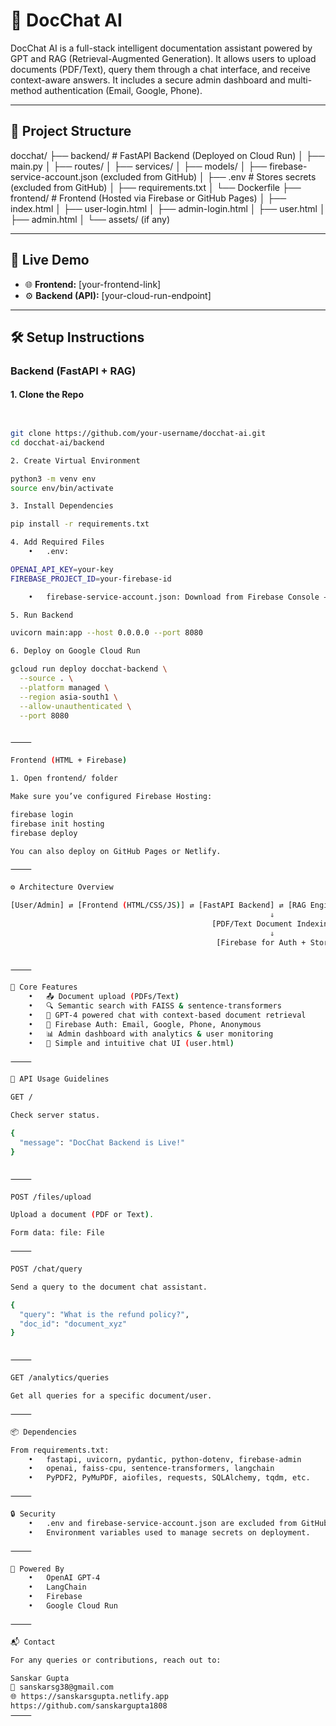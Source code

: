 # 🧠 DocChat AI

DocChat AI is a full-stack intelligent documentation assistant powered by GPT and RAG (Retrieval-Augmented Generation). It allows users to upload documents (PDF/Text), query them through a chat interface, and receive context-aware answers. It includes a secure admin dashboard and multi-method authentication (Email, Google, Phone).

---

## 📁 Project Structure

docchat/
├── backend/                  # FastAPI Backend (Deployed on Cloud Run)
│   ├── main.py
│   ├── routes/
│   ├── services/
│   ├── models/
│   ├── firebase-service-account.json (excluded from GitHub)
│   ├── .env                  # Stores secrets (excluded from GitHub)
│   ├── requirements.txt
│   └── Dockerfile
├── frontend/                 # Frontend (Hosted via Firebase or GitHub Pages)
│   ├── index.html
│   ├── user-login.html
│   ├── admin-login.html
│   ├── user.html
│   ├── admin.html
│   └── assets/ (if any)

---

## 🚀 Live Demo

- 🌐 **Frontend:** [your-frontend-link]
- ⚙️ **Backend (API):** [your-cloud-run-endpoint]

---

## 🛠️ Setup Instructions

### Backend (FastAPI + RAG)

#### 1. Clone the Repo

```bash


git clone https://github.com/your-username/docchat-ai.git
cd docchat-ai/backend

2. Create Virtual Environment

python3 -m venv env
source env/bin/activate

3. Install Dependencies

pip install -r requirements.txt

4. Add Required Files
	•	.env:

OPENAI_API_KEY=your-key
FIREBASE_PROJECT_ID=your-firebase-id

	•	firebase-service-account.json: Download from Firebase Console → Project Settings → Service Accounts.

5. Run Backend

uvicorn main:app --host 0.0.0.0 --port 8080

6. Deploy on Google Cloud Run

gcloud run deploy docchat-backend \
  --source . \
  --platform managed \
  --region asia-south1 \
  --allow-unauthenticated \
  --port 8080


⸻

Frontend (HTML + Firebase)

1. Open frontend/ folder

Make sure you’ve configured Firebase Hosting:

firebase login
firebase init hosting
firebase deploy

You can also deploy on GitHub Pages or Netlify.

⸻

⚙️ Architecture Overview

[User/Admin] ⇄ [Frontend (HTML/CSS/JS)] ⇄ [FastAPI Backend] ⇄ [RAG Engine + GPT-4]
                                                          ⇓
                                             [PDF/Text Document Indexing via FAISS]
                                                          ⇓
                                              [Firebase for Auth + Storage + Logs]


⸻

📌 Core Features
	•	📤 Document upload (PDFs/Text)
	•	🔍 Semantic search with FAISS & sentence-transformers
	•	🤖 GPT-4 powered chat with context-based document retrieval
	•	🔐 Firebase Auth: Email, Google, Phone, Anonymous
	•	📊 Admin dashboard with analytics & user monitoring
	•	🎨 Simple and intuitive chat UI (user.html)

⸻

📡 API Usage Guidelines

GET /

Check server status.

{
  "message": "DocChat Backend is Live!"
}


⸻

POST /files/upload

Upload a document (PDF or Text).

Form data: file: File

⸻

POST /chat/query

Send a query to the document chat assistant.

{
  "query": "What is the refund policy?",
  "doc_id": "document_xyz"
}


⸻

GET /analytics/queries

Get all queries for a specific document/user.

⸻

📦 Dependencies

From requirements.txt:
	•	fastapi, uvicorn, pydantic, python-dotenv, firebase-admin
	•	openai, faiss-cpu, sentence-transformers, langchain
	•	PyPDF2, PyMuPDF, aiofiles, requests, SQLAlchemy, tqdm, etc.

⸻

🔒 Security
	•	.env and firebase-service-account.json are excluded from GitHub.
	•	Environment variables used to manage secrets on deployment.

⸻

🧠 Powered By
	•	OpenAI GPT-4
	•	LangChain
	•	Firebase
	•	Google Cloud Run

⸻

📬 Contact

For any queries or contributions, reach out to:

Sanskar Gupta
📧 sanskarsg38@gmail.com
🌐 https://sanskarsgupta.netlify.app
https://github.com/sanskargupta1808
⸻

